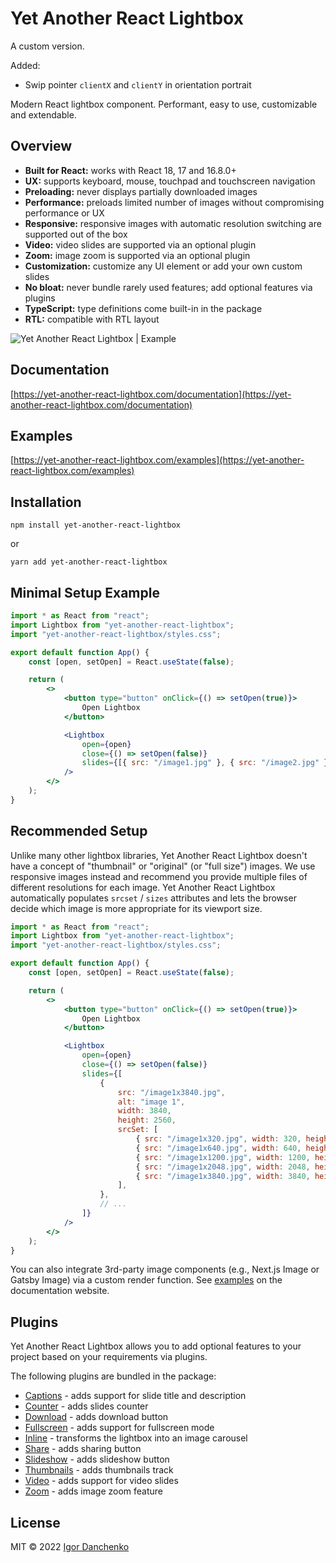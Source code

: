 # Yet Another React Lightbox

A custom version.

Added:

-   Swip pointer `clientX` and `clientY` in orientation portrait

Modern React lightbox component. Performant, easy to use, customizable and extendable.

## Overview

-   **Built for React:** works with React 18, 17 and 16.8.0+
-   **UX:** supports keyboard, mouse, touchpad and touchscreen navigation
-   **Preloading:** never displays partially downloaded images
-   **Performance:** preloads limited number of images without compromising performance or UX
-   **Responsive:** responsive images with automatic resolution switching are supported out of the box
-   **Video:** video slides are supported via an optional plugin
-   **Zoom:** image zoom is supported via an optional plugin
-   **Customization:** customize any UI element or add your own custom slides
-   **No bloat:** never bundle rarely used features; add optional features via plugins
-   **TypeScript:** type definitions come built-in in the package
-   **RTL:** compatible with RTL layout

![Yet Another React Lightbox | Example](https://yet-another-react-lightbox.com/images/example.jpg)

## Documentation

[https://yet-another-react-lightbox.com/documentation](https://yet-another-react-lightbox.com/documentation)

## Examples

[https://yet-another-react-lightbox.com/examples](https://yet-another-react-lightbox.com/examples)

## Installation

```shell
npm install yet-another-react-lightbox
```

or

```shell
yarn add yet-another-react-lightbox
```

## Minimal Setup Example

```jsx
import * as React from "react";
import Lightbox from "yet-another-react-lightbox";
import "yet-another-react-lightbox/styles.css";

export default function App() {
    const [open, setOpen] = React.useState(false);

    return (
        <>
            <button type="button" onClick={() => setOpen(true)}>
                Open Lightbox
            </button>

            <Lightbox
                open={open}
                close={() => setOpen(false)}
                slides={[{ src: "/image1.jpg" }, { src: "/image2.jpg" }, { src: "/image3.jpg" }]}
            />
        </>
    );
}
```

## Recommended Setup

Unlike many other lightbox libraries, Yet Another React Lightbox doesn't have a concept of "thumbnail" or "original"
(or "full size") images. We use responsive images instead and recommend you provide multiple files of different
resolutions for each image. Yet Another React Lightbox automatically populates `srcset` / `sizes` attributes and lets
the browser decide which image is more appropriate for its viewport size.

```jsx
import * as React from "react";
import Lightbox from "yet-another-react-lightbox";
import "yet-another-react-lightbox/styles.css";

export default function App() {
    const [open, setOpen] = React.useState(false);

    return (
        <>
            <button type="button" onClick={() => setOpen(true)}>
                Open Lightbox
            </button>

            <Lightbox
                open={open}
                close={() => setOpen(false)}
                slides={[
                    {
                        src: "/image1x3840.jpg",
                        alt: "image 1",
                        width: 3840,
                        height: 2560,
                        srcSet: [
                            { src: "/image1x320.jpg", width: 320, height: 213 },
                            { src: "/image1x640.jpg", width: 640, height: 427 },
                            { src: "/image1x1200.jpg", width: 1200, height: 800 },
                            { src: "/image1x2048.jpg", width: 2048, height: 1365 },
                            { src: "/image1x3840.jpg", width: 3840, height: 2560 },
                        ],
                    },
                    // ...
                ]}
            />
        </>
    );
}
```

You can also integrate 3rd-party image components (e.g., Next.js Image or Gatsby Image) via a custom render function.
See [examples](https://yet-another-react-lightbox.com/examples) on the documentation website.

## Plugins

Yet Another React Lightbox allows you to add optional features to your project based on your requirements via plugins.

The following plugins are bundled in the package:

-   [Captions](https://yet-another-react-lightbox.com/plugins/captions) - adds support for slide title and
    description
-   [Counter](https://yet-another-react-lightbox.com/plugins/counter) - adds slides counter
-   [Download](https://yet-another-react-lightbox.com/plugins/download) - adds download button
-   [Fullscreen](https://yet-another-react-lightbox.com/plugins/fullscreen) - adds support for fullscreen mode
-   [Inline](https://yet-another-react-lightbox.com/plugins/inline) - transforms the lightbox into an image carousel
-   [Share](https://yet-another-react-lightbox.com/plugins/share) - adds sharing button
-   [Slideshow](https://yet-another-react-lightbox.com/plugins/slideshow) - adds slideshow button
-   [Thumbnails](https://yet-another-react-lightbox.com/plugins/thumbnails) - adds thumbnails track
-   [Video](https://yet-another-react-lightbox.com/plugins/video) - adds support for video slides
-   [Zoom](https://yet-another-react-lightbox.com/plugins/zoom) - adds image zoom feature

## License

MIT © 2022 [Igor Danchenko](https://github.com/igordanchenko)
